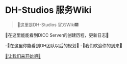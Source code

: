 # DH-Studios 服务Wiki

> 🎇这里是DH-Studios 官方Wiki🎆

 🎈在这里能能看到DICC Server的创建历程，更新日志🎈
 
-🧨在这里你能看到DH团队以后的规划🧨
-🎉我们欢迎你的到来🎉


[🎀让我们来开始吧🎀](/README.md)
